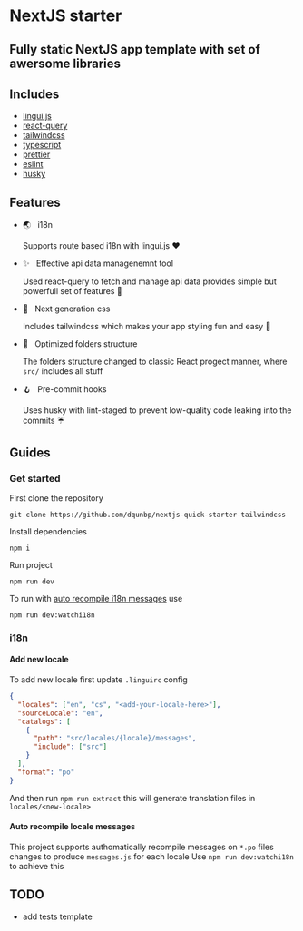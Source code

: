 # NextJS starter

## Fully static NextJS app template with set of awersome libraries

## Includes

- [lingui.js](https://lingui.js.org/index.html)
- [react-query](https://react-query.tanstack.com/)
- [tailwindcss](https://tailwindcss.com/)
- [typescript](https://www.typescriptlang.org/)
- [prettier](https://prettier.io/)
- [eslint](https://eslint.org/)
- [husky](https://typicode.github.io/husky/#/)

## Features

- 🌏 &nbsp; i18n

  Supports route based i18n with lingui.js ❤️

- ✨ &nbsp; Effective api data managenemnt tool

  Used react-query to fetch and manage api data provides simple but powerfull set of features 💪

- 🌊 &nbsp; Next generation css

  Includes tailwindcss which makes your app styling fun and easy 🌟

- 📁 &nbsp; Optimized folders structure

  The folders structure changed to classic React progect manner, where `src/` includes all stuff

- 🪝 &nbsp; Pre-commit hooks

  Uses husky with lint-staged to prevent low-quality code leaking into the commits ☔

## Guides

### Get started

First clone the repository

```console
git clone https://github.com/dqunbp/nextjs-quick-starter-tailwindcss
```

Install dependencies

```console
npm i
```

Run project

```console
npm run dev
```

To run with [auto recompile i18n messages](####auto-recompile-locale-messages) use

```console
npm run dev:watchi18n
```

### i18n

#### Add new locale

To add new locale first update `.linguirc` config

```json
{
  "locales": ["en", "cs", "<add-your-locale-here>"],
  "sourceLocale": "en",
  "catalogs": [
    {
      "path": "src/locales/{locale}/messages",
      "include": ["src"]
    }
  ],
  "format": "po"
}
```

And then run `npm run extract` this will generate translation files in `locales/<new-locale>`

#### Auto recompile locale messages

This project supports authomatically recompile messages on `*.po` files changes to produce `messages.js` for each locale
Use `npm run dev:watchi18n` to achieve this

## TODO

- add tests template
